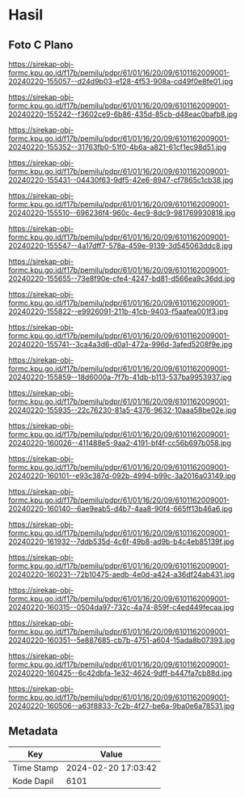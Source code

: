 # Hasil

## Foto C Plano

https://sirekap-obj-formc.kpu.go.id/f17b/pemilu/pdpr/61/01/16/20/09/6101162009001-20240220-155057--d24d9b03-e128-4f53-908a-cd49f0e8fe01.jpg

https://sirekap-obj-formc.kpu.go.id/f17b/pemilu/pdpr/61/01/16/20/09/6101162009001-20240220-155242--f3602ce9-6b86-435d-85cb-d48eac0bafb8.jpg

https://sirekap-obj-formc.kpu.go.id/f17b/pemilu/pdpr/61/01/16/20/09/6101162009001-20240220-155352--31763fb0-51f0-4b6a-a821-61cf1ec98d51.jpg

https://sirekap-obj-formc.kpu.go.id/f17b/pemilu/pdpr/61/01/16/20/09/6101162009001-20240220-155431--04430f63-9df5-42e6-8947-cf7865c1cb38.jpg

https://sirekap-obj-formc.kpu.go.id/f17b/pemilu/pdpr/61/01/16/20/09/6101162009001-20240220-155510--696236f4-960c-4ec9-8dc9-981769930818.jpg

https://sirekap-obj-formc.kpu.go.id/f17b/pemilu/pdpr/61/01/16/20/09/6101162009001-20240220-155547--4a17dff7-578a-459e-9139-3d545063ddc8.jpg

https://sirekap-obj-formc.kpu.go.id/f17b/pemilu/pdpr/61/01/16/20/09/6101162009001-20240220-155655--73e8f90e-cfe4-4247-bd81-d566ea9c36dd.jpg

https://sirekap-obj-formc.kpu.go.id/f17b/pemilu/pdpr/61/01/16/20/09/6101162009001-20240220-155822--e9926091-211b-41cb-9403-f5aafea001f3.jpg

https://sirekap-obj-formc.kpu.go.id/f17b/pemilu/pdpr/61/01/16/20/09/6101162009001-20240220-155741--3ca4a3d6-d0a1-472a-996d-3afed5208f9e.jpg

https://sirekap-obj-formc.kpu.go.id/f17b/pemilu/pdpr/61/01/16/20/09/6101162009001-20240220-155859--18d6000a-7f7b-41db-b113-537ba9953937.jpg

https://sirekap-obj-formc.kpu.go.id/f17b/pemilu/pdpr/61/01/16/20/09/6101162009001-20240220-155935--22c76230-81a5-4376-9632-10aaa58be02e.jpg

https://sirekap-obj-formc.kpu.go.id/f17b/pemilu/pdpr/61/01/16/20/09/6101162009001-20240220-160026--411488e5-9aa2-4191-bf4f-cc56b697b058.jpg

https://sirekap-obj-formc.kpu.go.id/f17b/pemilu/pdpr/61/01/16/20/09/6101162009001-20240220-160101--e93c387d-092b-4994-b99c-3a2016a03149.jpg

https://sirekap-obj-formc.kpu.go.id/f17b/pemilu/pdpr/61/01/16/20/09/6101162009001-20240220-160140--6ae9eab5-d4b7-4aa8-90f4-665ff13b46a6.jpg

https://sirekap-obj-formc.kpu.go.id/f17b/pemilu/pdpr/61/01/16/20/09/6101162009001-20240220-161932--7ddb535d-4c6f-49b8-ad9b-b4c4eb85139f.jpg

https://sirekap-obj-formc.kpu.go.id/f17b/pemilu/pdpr/61/01/16/20/09/6101162009001-20240220-160231--72b10475-aedb-4e0d-a424-a36df24ab431.jpg

https://sirekap-obj-formc.kpu.go.id/f17b/pemilu/pdpr/61/01/16/20/09/6101162009001-20240220-160315--0504da97-732c-4a74-859f-c4ed449fecaa.jpg

https://sirekap-obj-formc.kpu.go.id/f17b/pemilu/pdpr/61/01/16/20/09/6101162009001-20240220-160351--5e887685-cb7b-4751-a604-15ada8b07393.jpg

https://sirekap-obj-formc.kpu.go.id/f17b/pemilu/pdpr/61/01/16/20/09/6101162009001-20240220-160425--6c42dbfa-1e32-4624-9dff-b447fa7cb88d.jpg

https://sirekap-obj-formc.kpu.go.id/f17b/pemilu/pdpr/61/01/16/20/09/6101162009001-20240220-160506--a63f8833-7c2b-4f27-be6a-9ba0e6a78531.jpg


## Metadata

| Key        | Value               |
| ---------- | ------------------- |
| Time Stamp | 2024-02-20 17:03:42 |
| Kode Dapil | 6101                |



